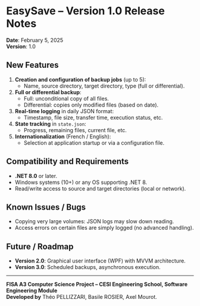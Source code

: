 # EasySave – Version 1.0 Release Notes

**Date**: February 5, 2025  
**Version**: 1.0 

## New Features

1. **Creation and configuration of backup jobs** (up to 5):
   - Name, source directory, target directory, type (full or differential).
2. **Full or differential backup**:
   - Full: unconditional copy of all files.
   - Differential: copies only modified files (based on date).
3. **Real-time logging** in daily JSON format:
   - Timestamp, file size, transfer time, execution status, etc.
4. **State tracking** in `state.json`:
   - Progress, remaining files, current file, etc.
5. **Internationalization** (French / English):
   - Selection at application startup or via a configuration file.

## Compatibility and Requirements

- **.NET 8.0** or later.
- Windows systems (10+) or any OS supporting .NET 8.
- Read/write access to source and target directories (local or network).

## Known Issues / Bugs

- Copying very large volumes: JSON logs may slow down reading.
- Access errors on certain files are simply logged (no advanced handling).

## Future / Roadmap

- **Version 2.0**: Graphical user interface (WPF) with MVVM architecture.
- **Version 3.0**: Scheduled backups, asynchronous execution.

---

**FISA A3 Computer Science Project – CESI Engineering School, Software Engineering Module**  
**Developed by** Théo PELLIZZARI, Basile ROSIER, Axel Mourot.

